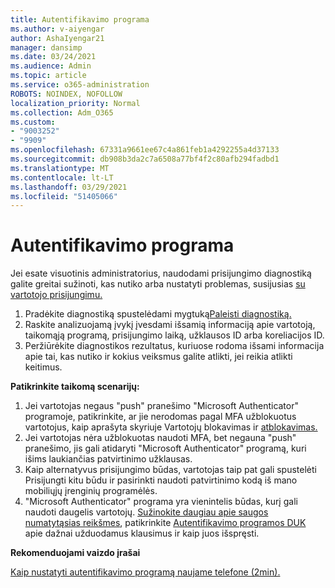```yaml
---
title: Autentifikavimo programa
ms.author: v-aiyengar
author: AshaIyengar21
manager: dansimp
ms.date: 03/24/2021
ms.audience: Admin
ms.topic: article
ms.service: o365-administration
ROBOTS: NOINDEX, NOFOLLOW
localization_priority: Normal
ms.collection: Adm_O365
ms.custom:
- "9003252"
- "9909"
ms.openlocfilehash: 67331a9661ee67c4a861feb1a4292255a4d37133
ms.sourcegitcommit: db908b3da2c7a6508a77bf4f2c80afb294fadbd1
ms.translationtype: MT
ms.contentlocale: lt-LT
ms.lasthandoff: 03/29/2021
ms.locfileid: "51405066"
---
```

# <a name="authentication-app"></a>Autentifikavimo programa

Jei esate visuotinis administratorius, naudodami prisijungimo diagnostiką galite greitai sužinoti, kas nutiko arba nustatyti problemas, susijusias [su vartotojo prisijungimu.](https://ms.portal.azure.com/microsoft.onmicrosoft.com?loginHint=shhada@microsoft.com#blade/Microsoft_AAD_IAM/ActiveDirectoryMenuBlade/diagnose/symptomId/ms_aad_dxp_signin_caDiagnoseAndSolveSummarySymptom)

1. Pradėkite diagnostiką spustelėdami mygtuką[Paleisti diagnostiką.](https://portal.azure.com/#blade/Microsoft_AAD_IAM/ActiveDirectoryMenuBlade/diagnose/symptomId/ms_aad_dxp_signin_caDiagnoseAndSolveSummarySymptom) 
1. Raskite analizuojamą įvykį įvesdami išsamią informaciją apie vartotoją, taikomąją programą, prisijungimo laiką, užklausos ID arba koreliacijos ID.
1. Peržiūrėkite diagnostikos rezultatus, kuriuose rodoma išsami informacija apie tai, kas nutiko ir kokius veiksmus galite atlikti, jei reikia atlikti keitimus.

**Patikrinkite taikomą scenarijų:**

1. Jei vartotojas negaus "push" pranešimo "Microsoft Authenticator" programoje, patikrinkite, ar jie nerodomas pagal MFA užblokuotus vartotojus, kaip aprašyta skyriuje Vartotojų blokavimas ir [atblokavimas.](https://portal.azure.com/#blade/Microsoft_AAD_IAM/ActiveDirectoryMenuBlade/diagnose/symptomId/ms_aad_dxp_signin_caDiagnoseAndSolveSummarySymptom)
1. Jei vartotojas nėra užblokuotas naudoti MFA, bet negauna "push" pranešimo, jis gali atidaryti "Microsoft Authenticator" programą, kuri išims laukiančias patvirtinimo užklausas.
1. Kaip alternatyvus prisijungimo būdas, vartotojas taip pat gali spustelėti Prisijungti kitu būdu ir pasirinkti naudoti patvirtinimo kodą iš mano mobiliųjų įrenginių programėlės.
1. "Microsoft Authenticator" programa yra vienintelis būdas, kurį gali naudoti daugelis vartotojų. [Sužinokite daugiau apie saugos numatytąsias reikšmes](https://docs.microsoft.com/azure/active-directory/fundamentals/concept-fundamentals-security-defaults), patikrinkite [Autentifikavimo programos DUK](https://docs.microsoft.com/azure/active-directory/user-help/user-help-auth-app-faq) apie dažnai užduodamus klausimus ir kaip juos išspręsti.
 
**Rekomenduojami vaizdo įrašai**

[Kaip nustatyti autentifikavimo programą naujame telefone (2min).](https://go.microsoft.com/fwlink/?linkid=2158163&clcid=0x409)
